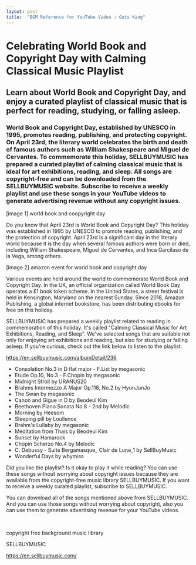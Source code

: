 ```yaml
---
layout: post
title:  "BGM Reference for YouTube Video : Guts King"
---
```

<h1>Celebrating World Book and Copyright Day with Calming Classical Music Playlist</h1>
<h2>Learn about World Book and Copyright Day, and enjoy a curated playlist of classical music that is perfect for reading, studying, or falling asleep.</h2>
<h3>World Book and Copyright Day, established by UNESCO in 1995, promotes reading, publishing, and protecting copyright. On April 23rd, the literary world celebrates the birth and death of famous authors such as William Shakespeare and Miguel de Cervantes. To commemorate this holiday, SELLBUYMUSIC has prepared a curated playlist of calming classical music that is ideal for art exhibitions, reading, and sleep. All songs are copyright-free and can be downloaded from the SELLBUYMUSIC website. Subscribe to receive a weekly playlist and use these songs in your YouTube videos to generate advertising revenue without any copyright issues.</h3>
<p>[image 1] world book and coopyright day</p>
<p>Do you know that April 23rd is World Book and Copyright Day? This holiday was established in 1995 by UNESCO to promote reading, publishing, and the protection of copyright. April 23rd is a significant day in the literary world because it is the day when several famous authors were born or died, including William Shakespeare, Miguel de Cervantes, and Inca Garcilaso de la Vega, among others.</p>
<p>[image 2] amazon event for world book and copyright day</p>
<p>Various events are held around the world to commemorate World Book and Copyright Day. In the UK, an official organization called World Book Day operates a £1 book token scheme. In the United States, a street festival is held in Kensington, Maryland on the nearest Sunday. Since 2018, Amazon Publishing, a global internet bookstore, has been distributing ebooks for free on this holiday.</p>
<p>SELLBUYMUSIC has prepared a weekly playlist related to reading in commemoration of this holiday. It's called "Calming Classical Music for Art Exhibitions, Reading, and Sleep". We've selected songs that are suitable not only for enjoying art exhibitions and reading, but also for studying or falling asleep. If you're curious, check out the link below to listen to the playlist.</p>
<p><a href="https://en.sellbuymusic.com/albumDetail/236">https://en.sellbuymusic.com/albumDetail/236</a></p>
<ul style="list-style-type: disc;">
<li>Consolation No.3 in D flat major - F.List by megasonic</li>
<li>Etude Op.10, No.3 - F.Chopin by megasonic</li>
<li>Midnight Stroll by URANUS20</li>
<li>Brahms Intermezzo A Major Op.118, No.2 by HyunJunJo</li>
<li>The Swan by megasonic</li>
<li>Canon and Gigue in D by Beodeul Kim</li>
<li>Beethoven Piano Sonata No.8 - 2nd by Melodic</li>
<li>Morning by Heesom</li>
<li>Sleeping pill by Loullence</li>
<li>Brahm's Lullaby by megasonic</li>
<li>Meditation from Thais by Beodeul Kim</li>
<li>Sunset by Hamarock</li>
<li>Chopin Scherzo No.4 by Melodic</li>
<li>C. Debussy - Suite Bergamasque_ Clair de Lune_1 by SellBuyMusic</li>
<li>Wonderful Days by whymiss</li>
</ul>
<p>Did you like the playlist? Is it okay to play it while reading? You can use these songs without worrying about copyright issues because they are available from the copyright-free music library SELLBUYMUSIC. If you want to receive a weekly curated playlist, subscribe to SELLBUYMUSIC.</p>
<p>You can download all of the songs mentioned above from SELLBUYMUSIC. And you can use those songs without worrying about copyright, also you can use them to generate advertising revenue for your YouTube videos.</p>
<p> </p>
<p>copyright free background music library</p>
<p>SELLBUYMUSIC</p>
<p><a class="notion-link-token notion-focusable-token notion-enable-hover" tabindex="0" href="https://en.sellbuymusic.com/" rel="noopener noreferrer" data-token-index="1"><span class="link-annotation-unknown-block-id-38871349">https://en.sellbuymusic.com/</span></a></p>